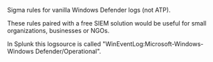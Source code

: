 Sigma rules for vanilla Windows Defender logs (not ATP).

These rules paired with a free SIEM solution would be useful for small organizations, businesses or NGOs.

In Splunk this logsource is called "WinEventLog:Microsoft-Windows-Windows Defender/Operational".
